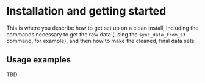 # Installation and getting started

This is where you describe how to get set up on a clean install, including the
commands necessary to get the raw data (using the `sync_data_from_s3` command,
for example), and then how to make the cleaned, final data sets.

## Usage examples 

TBD 
